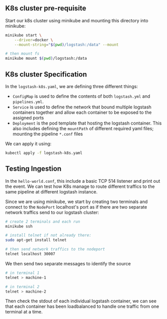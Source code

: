 ## K8s cluster pre-requisite

Start our k8s cluster using minikube and mounting this directory into minikube:

```bash
minikube start \
    --driver=docker \
    --mount-string="$(pwd)/logstash:/data" --mount

# then mount fs
minikube mount $(pwd)/logstash:/data
```

## K8s cluster Specification

In the `logstash-k8s.yaml`, we are defining three different things:

- `ConfigMap` is used to define the contents of both `logstash.yml` and `pipelines.yml`.
- `Service` is used to define the network that bound multiple logstash containers together and allow each container to be exposed to the assigned ports
- `Deployment` is the pod template that hosting the logstash container. This also includes defining the `mountPath` of different required yaml files; mounting the pipeline `*.conf` files

We can apply it using:

```bash
kubectl apply -f logstash-k8s.yaml
```

## Testing Ingestion

In the `hello-world.conf`, this include a basic TCP 514 listener and print out the event. We can test how K8s manage to route different traffics to the same pipeline at different logstash instance.

Since we are using minikube, we start by creating two terminals and connect to the `NodePort` localhost's port as if there are two separate network traffics send to our logstash cluster:

```bash
# create 2 terminals and each run
minikube ssh

# install telnet if not already there:
sudo apt-get install telnet

# then send network traffics to the nodeport
telnet localhost 30007
```

We then send two separate messages to identify the source

```bash
# in terminal 1
telnet > machine-1

# in terminal 2
telnet > machine-2
```

Then check the stdout of each individual logstash container, we can see that each container has been loadbalanced to handle one traffic from one terminal at a time.
